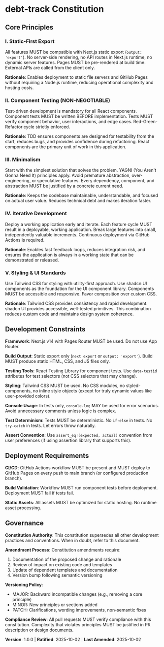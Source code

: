 <!--
SYNC IMPACT REPORT
==================
Version Change: Initial → 1.0.0
Modified Principles: N/A (initial creation)
Added Sections:
  - Core Principles (5 principles: Static-First Export, Component Testing, Minimalism, Iterative Development, Styling & UI Standards)
  - Development Constraints
  - Deployment Requirements
  - Governance
Removed Sections: N/A (initial creation)
Templates Status:
  ✅ .specify/templates/plan-template.md - reviewed, compatible
  ✅ .specify/templates/spec-template.md - reviewed, compatible
  ✅ .specify/templates/tasks-template.md - reviewed, compatible
Follow-up TODOs: None
-->

# debt-track Constitution

## Core Principles

### I. Static-First Export
All features MUST be compatible with Next.js static export (`output: 'export'`). No
server-side rendering, no API routes in Next.js runtime, no dynamic server features.
Pages MUST be pre-rendered at build time. External APIs are called from the client only.

**Rationale**: Enables deployment to static file servers and GitHub Pages without
requiring a Node.js runtime, reducing operational complexity and hosting costs.

### II. Component Testing (NON-NEGOTIABLE)
Test-driven development is mandatory for all React components. Component tests MUST be
written BEFORE implementation. Tests MUST verify component behavior, user interactions,
and edge cases. Red-Green-Refactor cycle strictly enforced.

**Rationale**: TDD ensures components are designed for testability from the start,
reduces bugs, and provides confidence during refactoring. React components are the
primary unit of work in this application.

### III. Minimalism
Start with the simplest solution that solves the problem. YAGNI (You Aren't Gonna Need
It) principles apply. Avoid premature abstraction, over-engineering, or speculative
features. Every dependency, component, and abstraction MUST be justified by a concrete
current need.

**Rationale**: Keeps the codebase maintainable, understandable, and focused on actual
user value. Reduces technical debt and makes iteration faster.

### IV. Iterative Development
Deploy a working application early and iterate. Each feature cycle MUST result in a
deployable, working application. Break large features into small, independently valuable
increments. Continuous deployment via GitHub Actions is required.

**Rationale**: Enables fast feedback loops, reduces integration risk, and ensures the
application is always in a working state that can be demonstrated or released.

### V. Styling & UI Standards
Use Tailwind CSS for styling with utility-first approach. Use shadcn UI components as
the foundation for the UI component library. Components MUST be accessible and
responsive. Favor composition over custom CSS.

**Rationale**: Tailwind CSS provides consistency and rapid development. shadcn UI
provides accessible, well-tested primitives. This combination reduces custom code and
maintains design system coherence.

## Development Constraints

**Framework**: Next.js v14 with Pages Router MUST be used. Do not use App Router.

**Build Output**: Static export only (`next export` or `output: 'export'`). Build MUST
produce static HTML, CSS, and JS files only.

**Testing Tools**: React Testing Library for component tests. Use `data-testid`
attributes for test selectors (not CSS selectors that may change).

**Styling**: Tailwind CSS MUST be used. No CSS modules, no styled-components, no inline
style objects (except for truly dynamic values like user-provided colors).

**Console Usage**: In tests only, `console.log` MAY be used for error scenarios. Avoid
unnecessary comments unless logic is complex.

**Test Determinism**: Tests MUST be deterministic. No `if-else` in tests. No
`try-catch` in tests. Let errors throw naturally.

**Assert Convention**: Use `assert_eq!(expected, actual)` convention from user
preferences (if using assertion library that supports this).

## Deployment Requirements

**CI/CD**: GitHub Actions workflow MUST be present and MUST deploy to GitHub Pages on
every push to main branch (or configured production branch).

**Build Validation**: Workflow MUST run component tests before deployment. Deployment
MUST fail if tests fail.

**Static Assets**: All assets MUST be optimized for static hosting. No runtime asset
processing.

## Governance

**Constitution Authority**: This constitution supersedes all other development practices
and conventions. When in doubt, refer to this document.

**Amendment Process**: Constitution amendments require:
1. Documentation of the proposed change and rationale
2. Review of impact on existing code and templates
3. Update of dependent templates and documentation
4. Version bump following semantic versioning

**Versioning Policy**:
- MAJOR: Backward incompatible changes (e.g., removing a core principle)
- MINOR: New principles or sections added
- PATCH: Clarifications, wording improvements, non-semantic fixes

**Compliance Review**: All pull requests MUST verify compliance with this constitution.
Complexity that violates principles MUST be justified in PR description or design
documents.

**Version**: 1.0.0 | **Ratified**: 2025-10-02 | **Last Amended**: 2025-10-02
